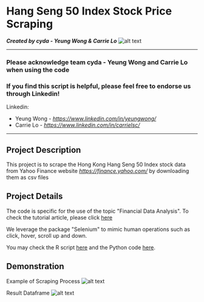 # Hang Seng 50 Index Stock Price Scraping
*<b>Created by cyda - Yeung Wong & Carrie Lo</b>*
![alt text](https://2.bp.blogspot.com/-JDCofS2Pvic/WxQCv_XstyI/AAAAAAAAABM/rWHKnG4ItnMULgmO_tWAuGTNL6kAexJlACK4BGAYYCw/s1000/tight%2Bbanner.png)

---------------------------------------------------------------------------------------------
### Please acknowledge <b>team cyda - Yeung Wong and Carrie Lo</b> when using the code

### If you find this script is helpful, please feel free to endorse us through Linkedin!
Linkedin:

* Yeung Wong - *https://www.linkedin.com/in/yeungwong/*
* Carrie Lo - *https://www.linkedin.com/in/carrielsc/*
---------------------------------------------------------------------------------------------
## Project Description
This project is to scrape the Hong Kong Hang Seng 50 Index stock data from Yahoo Finance website *https://finance.yahoo.com/* by downloading them as csv files

## Project Details
The code is specific for the use of the topic "Financial Data Analysis".
To check the tutorial article, please click [here](https://medium.com/financial-data-analysis/step-1-web-scraping-hong-kong-hsi-stock-price-7d8606c07c57?source=friends_link&sk=386d4f84d09400813970facae9d69ce4)

We leverage the package "Selenium" to mimic human operations such as click, hover, scroll up and down.

You may check the R script [here](https://github.com/cydalytics/Stock_Price_Scraping/blob/master/R_Stock_Price_Scraping.R) and the Python code [here](https://htmlpreview.github.io/?https://raw.githubusercontent.com/cydalytics/Stock_Price_Scraping/master/Python_Stock_Price_Scraping.html).

## Demonstration
Example of Scraping Process
![alt text](https://miro.medium.com/max/1400/1*ylgrDDCbMOpg1Uk8VabvAw.gif)

Result Dataframe
![alt text](https://miro.medium.com/max/2000/1*kvBUrz4tgRxQQVZV2oCz4Q.jpeg)
